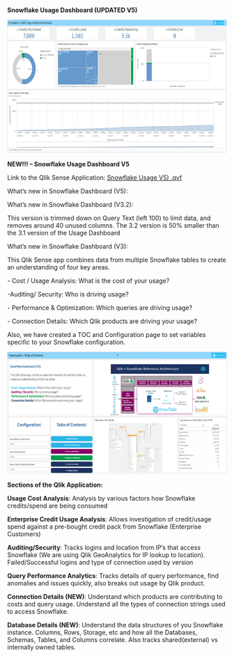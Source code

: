 **Snowflake Usage Dashboard (UPDATED V5)**

<img src="media/Snowflake_EnterpriseAnalysis.png" style="width:6.5in;height:3.18542in" alt="Graphical user interface, application Description automatically generated" />

**NEW!!! – Snowflake Usage Dashboard V5**

Link to the Qlik Sense Application: [<u>Snowflake Usage V5)
.qvf</u>](https://github.com/Qlik-PE/Snowflake-Usage-Analysis-Dashboard/blob/master/releases/SnowflakeUsageDashboard_V5/Snowflake_Usage_V5.0.qvf)

What’s new in Snowflake Dashboard (V5):


What’s new in Snowflake Dashboard (V3.2):

This version is trimmed down on Query Text (left 100) to limit data, and removes around 40 unused columns. The 3.2 version is 50% smaller than the 3.1 version of the Usage Dashboard

What’s new in Snowflake Dashboard (V3):

This Qlik Sense app combines data from multiple Snowflake tables to
create an understanding of four key areas.

\- Cost / Usage Analysis: What is the cost of your usage?

-Auditing/ Security: Who is driving usage?

\- Performance & Optimization: Which queries are driving usage?

\- Connection Details: Which Qlik products are driving your usage?

Also, we have created a TOC and Configuration page to set variables
specific to your Snowflake configuration.

<img src="media/image2.png" style="width:6.5in;height:2.92083in" alt="Graphical user interface, application Description automatically generated" />

**Sections of the Qlik Application:**

**Usage Cost Analysis**: Analysis by various factors how Snowflake
credits/spend are being consumed

**Enterprise Credit Usage Analysis**: Allows investigation of
credit/usage spend against a pre-bought credit pack from Snowflake
(Enterprise Customers)

**Auditing/Security**: Tracks logins and location from IP’s that access
Snowflake (We are using Qlik GeoAnalytics for IP lookup to location).
Failed/Successful logins and type of connection used by version

**Query Performance Analytics**: Tracks details of query performance,
find anomalies and issues quickly, also breaks out usage by Qlik
product.

**Connection Details (NEW)**: Understand which products are contributing
to costs and query usage. Understand all the types of connection strings
used to access Snowflake.

**Database Details (NEW)**: Understand the data structures of you
Snowflake instance. Columns, Rows, Storage, etc and how all the
Databases, Schemas, Tables, and Columns correlate. Also tracks
shared(external) vs internally owned tables.

